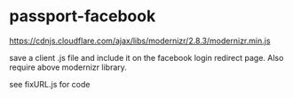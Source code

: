 # passport-facebook


https://cdnjs.cloudflare.com/ajax/libs/modernizr/2.8.3/modernizr.min.js

save a client .js file and include it on the facebook login redirect page. Also require above modernizr library.

see fixURL.js for code

